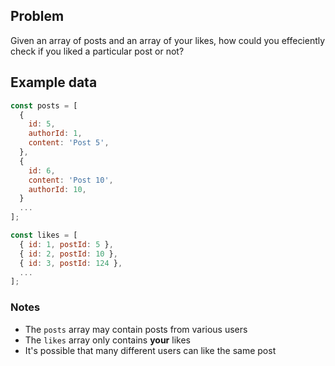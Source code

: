 ## Problem

Given an array of posts and an array of your likes, how could you effeciently check if you liked a particular post or not?

## Example data

```js
const posts = [
  {
    id: 5,
    authorId: 1,
    content: 'Post 5',
  },
  {
    id: 6,
    content: 'Post 10',
    authorId: 10,
  }
  ...
];

const likes = [
  { id: 1, postId: 5 },
  { id: 2, postId: 10 },
  { id: 3, postId: 124 },
  ...
];
```

### Notes

- The `posts` array may contain posts from various users
- The `likes` array only contains **your** likes
- It's possible that many different users can like the same post
